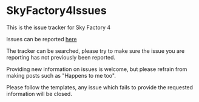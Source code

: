 # SkyFactory4Issues
This is the issue tracker for Sky Factory 4

Issues can be reported [here](https://github.com/Darkosto/SkyFactory4Issues/issues)

The tracker can be searched, please try to make sure the issue you are reporting has not previously been reported.

Providing new information on issues is welcome, but please refrain from making posts such as "Happens to me too".

Please follow the templates, any issue which fails to provide the requested information will be closed.
